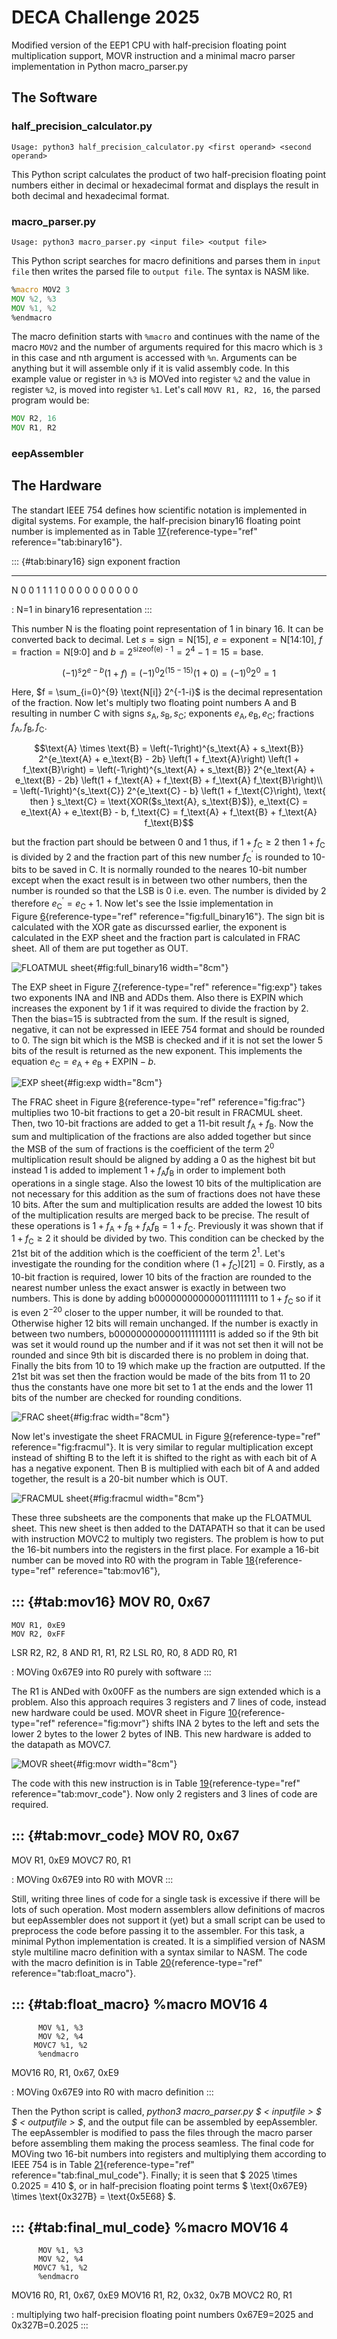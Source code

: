 # DECA Challenge 2025

Modified version of the EEP1 CPU with half-precision floating point multiplication support, MOVR instruction and a minimal macro parser implementation in Python macro_parser.py

## The Software

### half_precision_calculator.py

```
Usage: python3 half_precision_calculator.py <first operand> <second operand>
```

This Python script calculates the product of two half-precision floating point numbers either in decimal or hexadecimal format and displays the result in both decimal and hexadecimal format.

### macro_parser.py

```
Usage: python3 macro_parser.py <input file> <output file>
```

This Python script searches for macro definitions and parses them in `input file` then writes the parsed file to `output file`. The syntax is NASM like.

```asm
%macro MOV2 3
MOV %2, %3
MOV %1, %2
%endmacro
```

The macro definition starts with `%macro` and continues with the name of the macro `MOV2` and the number of arguments required for this macro which is `3` in this case and nth argument is accessed with `%n`. Arguments can be anything but it will assemble only if it is valid assembly code. In this example value or register in `%3` is MOVed into register `%2` and the value in register `%2`, is moved into register `%1`. Let's call `MOVV R1, R2, 16`, the parsed program would be:

```asm
MOV R2, 16
MOV R1, R2
```

### eepAssembler

## The Hardware

The standart IEEE 754 defines how scientific notation is implemented in
digital systems. For example, the half-precision binary16 floating point
number is implemented as in
Table [17](#tab:binary16){reference-type="ref"
reference="tab:binary16"}.

::: {#tab:binary16}
       sign   exponent                   fraction
  --- ------ ---------- --- --- --- --- ---------- --- --- --- --- --- --- --- --- ---
   N    0        0       1   1   1   1      0       0   0   0   0   0   0   0   0   0

  : N=1 in binary16 representation
:::

This number N is the floating point representation of 1 in binary 16. It
can be converted back to decimal. Let
$s = \text{sign} = \text{N[15]}$,
$e = \text{exponent} = \text{N[14:10]}$,
$f = \text{fraction} = \text{N[9:0]}$ and
$b = 2^{\text{sizeof(e) - 1}} = 2^4 - 1 = 15 = \text{base}$.

$$\left(-1\right)^s 2^{e - b} \left(1 + f\right) = \left(-1\right)^0 2^{\left(15 - 15\right)} \left(1 + 0\right) = \left(-1\right)^0 2^0 = 1$$

Here, $f = \sum_{i=0}^{9} \text{N[i]} 2^{-1-i}$ is the decimal
representation of the fraction. Now let's multiply two floating point
numbers A and B resulting in number C with signs
$s_\text{A}, s_\text{B}, s_\text{C}$; exponents
$e_\text{A}, e_\text{B}, e_\text{C}$; fractions
$f_\text{A}, f_\text{B}, f_\text{C}$.

$$\text{A} \times \text{B} = \left(-1\right)^{s_\text{A} + s_\text{B}} 2^{e_\text{A} + e_\text{B} - 2b} \left(1 + f_\text{A}\right) \left(1 + f_\text{B}\right) = \left(-1\right)^{s_\text{A} + s_\text{B}} 2^{e_\text{A} + e_\text{B} - 2b} \left(1 + f_\text{A} + f_\text{B} + f_\text{A} f_\text{B}\right)\\
    = \left(-1\right)^{s_\text{C}} 2^{e_\text{C} - b} \left(1 + f_\text{C}\right), \text{ then } s_\text{C} = \text{XOR($s_\text{A}, s_\text{B}$)}, e_\text{C} = e_\text{A} + e_\text{B} - b, f_\text{C} = f_\text{A} + f_\text{B} + f_\text{A} f_\text{B}$$

but the fraction part should be between 0 and 1 thus, if
$1 + f_\text{C} \ge 2$ then $1 + f_\text{C}$ is divided by 2 and the
fraction part of this new number $f^\prime_\text{C}$ is rounded to
10-bits to be saved in C. It is normally rounded to the neares 10-bit
number except when the exact result is in between two other numbers,
then the number is rounded so that the LSB is 0 i.e. even. The number is
divided by 2 therefore $e^\prime_\text{C} = e_\text{C} + 1$. Now let's
see the Issie implementation in
Figure [6](#fig:full_binary16){reference-type="ref"
reference="fig:full_binary16"}. The sign bit is calculated with the XOR
gate as discurssed earlier, the exponent is calculated in the EXP sheet
and the fraction part is calculated in FRAC sheet. All of them are put
together as OUT.

![FLOATMUL sheet](/media/floatmul.png){#fig:full_binary16
width="8cm"}

The EXP sheet in Figure [7](#fig:exp){reference-type="ref"
reference="fig:exp"} takes two exponents INA and INB and ADDs them. Also
there is EXPIN which increases the exponent by 1 if it was required to
divide the fraction by 2. Then the bias=15 is subtracted from the sum.
If the result is signed, negative, it can not be expressed in IEEE 754
format and should be rounded to 0. The sign bit which is the MSB is
checked and if it is not set the lower 5 bits of the result is returned
as the new exponent. This implements the equation
$e_\text{C} = e_\text{A} + e_\text{B} + \text{EXPIN} - b$.

![EXP sheet](/media/exp.png){#fig:exp width="8cm"}

The FRAC sheet in Figure [8](#fig:frac){reference-type="ref"
reference="fig:frac"} multiplies two 10-bit fractions to get a 20-bit
result in FRACMUL sheet. Then, two 10-bit fractions are added to get a
11-bit result $f_\text{A} + f_\text{B}$. Now the sum and
multiplication of the fractions are also added together but since the
MSB of the sum of fractions is the coefficient of the term $2^0$
multiplication result should be aligned by adding a 0 as the highest bit
but instead 1 is added to implement $1 + f_\text{A} f_\text{B}$ in
order to implement both operations in a single stage. Also the lowest 10
bits of the multiplication are not necessary for this addition as the
sum of fractions does not have these 10 bits. After the sum and
multiplication results are added the lowest 10 bits of the
multiplication results are merged back to be precise. The result of
these operations is
$1 + f_\text{A} + f_\text{B} + f_\text{A} f_\text{B} = 1 + f_\text{C}$.
Previously it was shown that if $1 + f_\text{C} \ge 2$ it should be
divided by two. This condition can be checked by the 21st bit of the
addition which is the coefficient of the term $2^1$. Let's investigate
the rounding for the condition where
$\left(1 + f_\text{C}\right)\text{[21]} = 0$. Firstly, as a 10-bit
fraction is required, lower 10 bits of the fraction are rounded to the
nearest number unless the exact answer is exactly in between two
numbers. This is done by adding b0000000000000111111111 to
$1 + f_\text{C}$ so if it is even $2^{-20}$ closer to the upper
number, it will be rounded to that. Otherwise higher 12 bits will remain
unchanged. If the number is exactly in between two numbers,
b0000000000001111111111 is added so if the 9th bit was set it would
round up the number and if it was not set then it will not be rounded
and since 9th bit is discarded there is no problem in doing that.
Finally the bits from 10 to 19 which make up the fraction are outputted.
If the 21st bit was set then the fraction would be made of the bits from
11 to 20 thus the constants have one more bit set to 1 at the ends and
the lower 11 bits of the number are checked for rounding conditions.

![FRAC sheet](/media/frac.png){#fig:frac width="8cm"}

Now let's investigate the sheet FRACMUL in
Figure [9](#fig:fracmul){reference-type="ref" reference="fig:fracmul"}.
It is very similar to regular multiplication except instead of shifting
B to the left it is shifted to the right as with each bit of A has a
negative exponent. Then B is multiplied with each bit of A and added
together, the result is a 20-bit number which is OUT.

![FRACMUL sheet](/media/fracmul.png){#fig:fracmul width="8cm"}

These three subsheets are the components that make up the FLOATMUL
sheet. This new sheet is then added to the DATAPATH so that it can be
used with instruction MOVC2 to multiply two registers. The problem is
how to put the 16-bit numbers into the registers in the first place. For
example a 16-bit number can be moved into R0 with the program in
Table [18](#tab:mov16){reference-type="ref" reference="tab:mov16"},

::: {#tab:mov16}
    MOV R0, 0x67
  ----------------
    MOV R1, 0xE9
    MOV R2, 0xFF
   LSR R2, R2, 8
   AND R1, R1, R2
   LSL R0, R0, 8
     ADD R0, R1

  : MOVing 0x67E9 into R0 purely with software
:::

The R1 is ANDed with 0x00FF as the numbers are sign extended which is a
problem. Also this approach requires 3 registers and 7 lines of code,
instead new hardware could be used. MOVR sheet in
Figure [10](#fig:movr){reference-type="ref" reference="fig:movr"} shifts
INA 2 bytes to the left and sets the lower 2 bytes to the lower 2 bytes
of INB. This new hardware is added to the datapath as MOVC7.

![MOVR sheet](/media/movr.png){#fig:movr width="8cm"}

The code with this new instruction is in
Table [19](#tab:movr_code){reference-type="ref"
reference="tab:movr_code"}. Now only 2 registers and 3 lines of code are
required.

::: {#tab:movr_code}
   MOV R0, 0x67
  --------------
   MOV R1, 0xE9
   MOVC7 R0, R1

  : MOVing 0x67E9 into R0 with MOVR
:::

Still, writing three lines of code for a single task is excessive if
there will be lots of such operation. Most modern assemblers allow
definitions of macros but eepAssembler does not support it (yet) but a
small script can be used to preprocess the code before passing it to the
assembler. For this task, a minimal Python implementation is created. It
is a simplified version of NASM style multiline macro definition with a
syntax similar to NASM. The code with the macro definition is in
Table [20](#tab:float_macro){reference-type="ref"
reference="tab:float_macro"}.

::: {#tab:float_macro}
        %macro MOV16 4
  --------------------------
          MOV %1, %3
          MOV %2, %4
         MOVC7 %1, %2
          %endmacro
   MOV16 R0, R1, 0x67, 0xE9

  : MOVing 0x67E9 into R0 with macro definition
:::

Then the Python script is called, *python3 macro_parser.py $ < $input
file$ > $ $ < $output file$ > $*, and the output file can be assembled
by eepAssembler. The eepAssembler is modified to pass the files through
the macro parser before assembling them making the process seamless. The
final code for MOVing two 16-bit numbers into registers and multiplying
them according to IEEE 754 is in
Table [21](#tab:final_mul_code){reference-type="ref"
reference="tab:final_mul_code"}. Finally; it is seen that
$ 2025 \times 0.2025 = 410 $, or in half-precision floating point terms
$ \text{0x67E9} \times \text{0x327B} = \text{0x5E68} $.

::: {#tab:final_mul_code}
        %macro MOV16 4
  --------------------------
          MOV %1, %3
          MOV %2, %4
         MOVC7 %1, %2
          %endmacro
   MOV16 R0, R1, 0x67, 0xE9
   MOV16 R1, R2, 0x32, 0x7B
         MOVC2 R0, R1

  : multiplying two half-precision floating point numbers 0x67E9=2025
  and 0x327B=0.2025
:::
